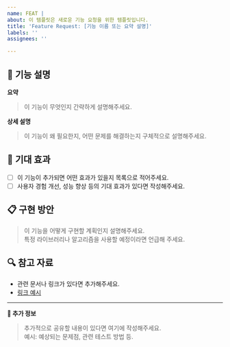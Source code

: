 ```yaml
---
name: FEAT |
about: 이 템플릿은 새로운 기능 요청을 위한 템플릿입니다.
title: 'Feature Request: [기능 이름 또는 요약 설명]'
labels: ''
assignees: ''

---
```


## 📝 기능 설명

**요약**  
> 이 기능이 무엇인지 간략하게 설명해주세요. 

**상세 설명**  
> 이 기능이 왜 필요한지, 어떤 문제를 해결하는지 구체적으로 설명해주세요.

## 🚀 기대 효과

- [ ] 이 기능이 추가되면 어떤 효과가 있을지 목록으로 적어주세요.
- [ ] 사용자 경험 개선, 성능 향상 등의 기대 효과가 있다면 작성해주세요.

## 📋 구현 방안

> 이 기능을 어떻게 구현할 계획인지 설명해주세요.  
> 특정 라이브러리나 알고리즘을 사용할 예정이라면 언급해 주세요.

## 🔍 참고 자료

- 관련 문서나 링크가 있다면 추가해주세요.
- [링크 예시](https://example.com)

---

**📝 추가 정보**  
> 추가적으로 공유할 내용이 있다면 여기에 작성해주세요.  
> 예시: 예상되는 문제점, 관련 테스트 방법 등.
